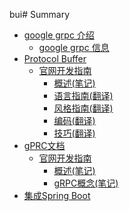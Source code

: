 bui# Summary

* [google grpc 介绍](introduction/index.md)
    * [google grpc 信息](introduction/information.md)
* [Protocol Buffer]()
    * [官网开发指南]()
        * [概述(笔记)](proto3/overview.md)
        * [语言指南(翻译)](proto3/language_guide.md)
        * [风格指南(翻译)](proto3/style_guide.md)
        * [编码(翻译)](proto3/encoding.md)
        * [技巧(翻译)](proto3/techniques.md)
* [gPRC文档]()
    * [官网开发指南](grpc/grpc.md)
    	* [概述(笔记)](grpc/overview.md)
    	* [gRPC概念(笔记)](grpc/grpc_concepts.md)
* [集成Spring Boot](springboot/springboot.md)
